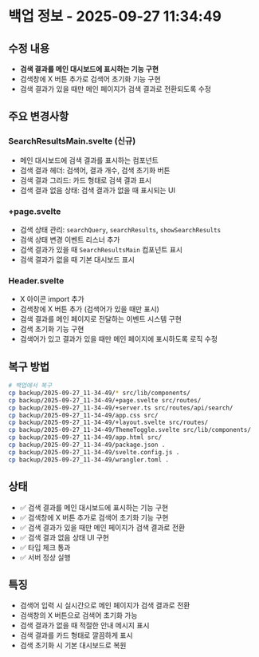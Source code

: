 # 백업 정보 - 2025-09-27 11:34:49

## 수정 내용
- **검색 결과를 메인 대시보드에 표시하는 기능 구현**
- 검색창에 X 버튼 추가로 검색어 초기화 기능 구현
- 검색 결과가 있을 때만 메인 페이지가 검색 결과로 전환되도록 수정

## 주요 변경사항

### SearchResultsMain.svelte (신규)
- 메인 대시보드에 검색 결과를 표시하는 컴포넌트
- 검색 결과 헤더: 검색어, 결과 개수, 검색 초기화 버튼
- 검색 결과 그리드: 카드 형태로 검색 결과 표시
- 검색 결과 없음 상태: 검색 결과가 없을 때 표시되는 UI

### +page.svelte
- 검색 상태 관리: `searchQuery`, `searchResults`, `showSearchResults`
- 검색 상태 변경 이벤트 리스너 추가
- 검색 결과가 있을 때 `SearchResultsMain` 컴포넌트 표시
- 검색 결과가 없을 때 기본 대시보드 표시

### Header.svelte
- X 아이콘 import 추가
- 검색창에 X 버튼 추가 (검색어가 있을 때만 표시)
- 검색 결과를 메인 페이지로 전달하는 이벤트 시스템 구현
- 검색 초기화 기능 구현
- 검색어가 있고 결과가 있을 때만 메인 페이지에 표시하도록 로직 수정

## 복구 방법
```bash
# 백업에서 복구
cp backup/2025-09-27_11-34-49/* src/lib/components/
cp backup/2025-09-27_11-34-49/+page.svelte src/routes/
cp backup/2025-09-27_11-34-49/+server.ts src/routes/api/search/
cp backup/2025-09-27_11-34-49/app.css src/
cp backup/2025-09-27_11-34-49/+layout.svelte src/routes/
cp backup/2025-09-27_11-34-49/ThemeToggle.svelte src/lib/components/
cp backup/2025-09-27_11-34-49/app.html src/
cp backup/2025-09-27_11-34-49/package.json .
cp backup/2025-09-27_11-34-49/svelte.config.js .
cp backup/2025-09-27_11-34-49/wrangler.toml .
```

## 상태
- ✅ 검색 결과를 메인 대시보드에 표시하는 기능 구현
- ✅ 검색창에 X 버튼 추가로 검색어 초기화 기능 구현
- ✅ 검색 결과가 있을 때만 메인 페이지가 검색 결과로 전환
- ✅ 검색 결과 없음 상태 UI 구현
- ✅ 타입 체크 통과
- ✅ 서버 정상 실행

## 특징
- 검색어 입력 시 실시간으로 메인 페이지가 검색 결과로 전환
- 검색창의 X 버튼으로 검색어 초기화 가능
- 검색 결과가 없을 때 적절한 안내 메시지 표시
- 검색 결과를 카드 형태로 깔끔하게 표시
- 검색 초기화 시 기본 대시보드로 복원






















